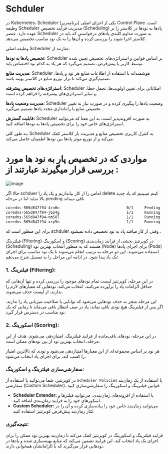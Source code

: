 # Schduler

در Kubernetes، Scheduler (برنامه‌ریز) یکی از اجزای اصلی Control Plane است. وظیفه Scheduler مدیریت فرآیند تخصیص (Scheduling) پادها به نودها در کلاستر را بر عهده دارد. عنصر Scheduler به صورت مداوم کلیه‌ی پادهای درخواستی که باید در کلاستر اجرا شوند را بررسی کرده و آن‌ها را به یک نود مناسب تخصیص می‌دهد.

وظیفه اصلی Scheduler عبارتند از:

**تخصیص پادها به نودها:** Scheduler بر اساس قوانین و استراتژی‌های تخصیص تعیین شده توسط کاربر یا پیش‌فرض، تصمیم می‌گیرد که هر پاد به کدام نود اختصاص یابد.

**مدیریت منابع:** Scheduler هوشمندانه با استفاده از اطلاعات منابع هر نود و پادها، تصمیم‌گیری می‌کند تا تراز توزیع منابع در کلاستر بهینه باشد.

**استراتژی‌های تخصیص پیشرفته:** Scheduler امکاناتی برای تعیین اولویت‌ها، تحمل خطا، و سایر استراتژی‌های پیشرفته را فراهم کرده است.

**مدیریت وضعیت پادها:** Scheduler وضعیت پادها را پیگیری کرده و در صورت نیاز به تغییر تخصیص منابع یا راه‌اندازی مجدد پادها تصمیم می‌گیرد.

**قابلیت گسترش:** Scheduler به صورت افزونه‌پذیر است، به این معنا که می‌توانید استراتژی‌های خاص خود را برای تخصیص پادها به نودها اضافه کنید.

به طور کلی، Scheduler به کنترل کاربری تخصیص منابع و مدیریت بار کلاستر کمک می‌کند و از توزیع موثر پادها بین نودها اطمینان حاصل می‌کند.

# مواردی که در تخصیص پار به نود ها مورد بررسی قرار میگیرند عبارتند از : 
![image](https://github.com/milad6745/Kubernetes/assets/113288076/cad5a273-81de-4177-a29f-3d6834c7dde3)

حالا اگر schduer امامن را از کار بیاندازیم و یک پاد را delete کینم میبینیم که پاد جدید بالا میاید اما در مرحله pending باقی میماند
```bash
coredns-565d847f94-4rn6n                              0/1     Pending   0              11s
coredns-565d847f94-j624g                              1/1     Running   0              125m
coredns-565d847f94-nm58l                              1/1     Running   0              2d1h
coredns-565d847f94-xrp5n                              1/1     Running   0              130m
```
برای این منظور است که schduler وقتی از کار میافتد پاد به نود تخصیص داده نمیشود .


فیلترینگ (Filtering) و اسکورینگ (Scoring) در کوبرنتیز بخشی از فرایند زمان‌بندی (Scheduling) هستند که به منظور انتخاب بهترین نود (Node) برای اجرای پادها (Pods) استفاده می‌شوند. این دو مرحله به ترتیب انجام می‌شوند تا یک نود مناسب برای اجرای یک پاد پیدا شود. در ادامه این مراحل را به تفصیل شرح می‌دهم:

### 1. **فیلترینگ (Filtering):**

در این مرحله، کوبرنتیز لیست تمام نودهای موجود را بررسی کرده و تنها آن‌هایی که حداقل الزامات پاد را برآورده می‌کنند، انتخاب می‌کند. نودهایی که معیارهای لازم را ندارند، از لیست حذف می‌شوند.


این مرحله منجر به حذف نودهایی می‌شود که توانایی یا صلاحیت میزبانی پاد را ندارند. اگر پس از فیلترینگ هیچ نودی باقی نماند، پاد در صف انتظار باقی می‌ماند تا زمانی که یک نود مناسب در دسترس قرار گیرد.

### 2. **اسکورینگ (Scoring):**

در این مرحله، نودهای باقی‌مانده از فرایند فیلترینگ، امتیازدهی می‌شوند. هدف از این مرحله، انتخاب بهترین نود از بین نودهای ممکن است.


هر نود بر اساس مجموعه‌ای از این معیارها امتیازدهی می‌شود و نودی که بالاترین امتیاز را کسب کند، برای اجرای پاد انتخاب می‌شود.

### **سفارشی‌سازی فیلترینگ و اسکورینگ:**
در کوبرنتیز، شما می‌توانید با استفاده از `Scheduler Policies` یا استفاده از یک زمان‌بند سفارشی (Custom Scheduler)، قوانین فیلترینگ و اسکورینگ را سفارشی‌سازی کنید.

- **Scheduler Extender:** با استفاده از افزونه‌های زمان‌بندی، می‌توانید فیلترها و اسکورهای خود را به فرایند زمان‌بندی اضافه کنید.
- **Custom Scheduler:** می‌توانید زمان‌بند خاص خود را پیاده‌سازی کرده و آن را در کنار زمان‌بند پیش‌فرض کوبرنتیز استفاده کنید.

### **نتیجه‌گیری:**
فرایند فیلترینگ و اسکورینگ در کوبرنتیز کمک می‌کند تا زمان‌بند بهترین نود ممکن را برای اجرای یک پاد انتخاب کند. این فرایند تضمین می‌کند که منابع بهینه‌سازی شده و پادها در نودهایی قرار می‌گیرند که با الزاماتشان همخوانی دارند.
